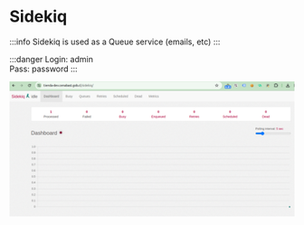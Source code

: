 # Sidekiq

:::info
Sidekiq is used as a Queue service (emails, etc)
:::

:::danger
Login: admin\
Pass: password
:::

![sidekiq](/img/2024-03-11_13-42.png)